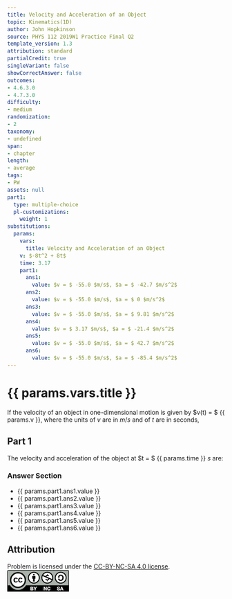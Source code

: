 ```yaml
---
title: Velocity and Acceleration of an Object
topic: Kinematics(1D)
author: John Hopkinson
source: PHYS 112 2019W1 Practice Final Q2
template_version: 1.3
attribution: standard
partialCredit: true
singleVariant: false
showCorrectAnswer: false
outcomes:
- 4.6.3.0
- 4.7.3.0
difficulty:
- medium
randomization:
- 2
taxonomy:
- undefined
span:
- chapter
length:
- average
tags:
- PW
assets: null
part1:
  type: multiple-choice
  pl-customizations:
    weight: 1
substitutions:
  params:
    vars:
      title: Velocity and Acceleration of an Object
    v: $-8t^2 + 8t$
    time: 3.17
    part1:
      ans1:
        value: $v = $ -55.0 $m/s$, $a = $ -42.7 $m/s^2$
      ans2:
        value: $v = $ -55.0 $m/s$, $a = $ 0 $m/s^2$
      ans3:
        value: $v = $ -55.0 $m/s$, $a = $ 9.81 $m/s^2$
      ans4:
        value: $v = $ 3.17 $m/s$, $a = $ -21.4 $m/s^2$
      ans5:
        value: $v = $ -55.0 $m/s$, $a = $ 42.7 $m/s^2$
      ans6:
        value: $v = $ -55.0 $m/s$, $a = $ -85.4 $m/s^2$
---
```

# {{ params.vars.title }}
If the velocity of an object in one-dimensional motion is given by $v(t) = $ {{ params.v }}, where the units of $v$ are in $m/s$ and of $t$ are in seconds,

## Part 1

The velocity and acceleration of the object at $t = $ {{ params.time }} $s$ are:

### Answer Section

- {{ params.part1.ans1.value }}
- {{ params.part1.ans2.value }}
- {{ params.part1.ans3.value }}
- {{ params.part1.ans4.value }}
- {{ params.part1.ans5.value }}
- {{ params.part1.ans6.value }}

## Attribution

Problem is licensed under the [CC-BY-NC-SA 4.0 license](https://creativecommons.org/licenses/by-nc-sa/4.0/).<br> ![The Creative Commons 4.0 license requiring attribution-BY, non-commercial-NC, and share-alike-SA license.](https://raw.githubusercontent.com/firasm/bits/master/by-nc-sa.png)